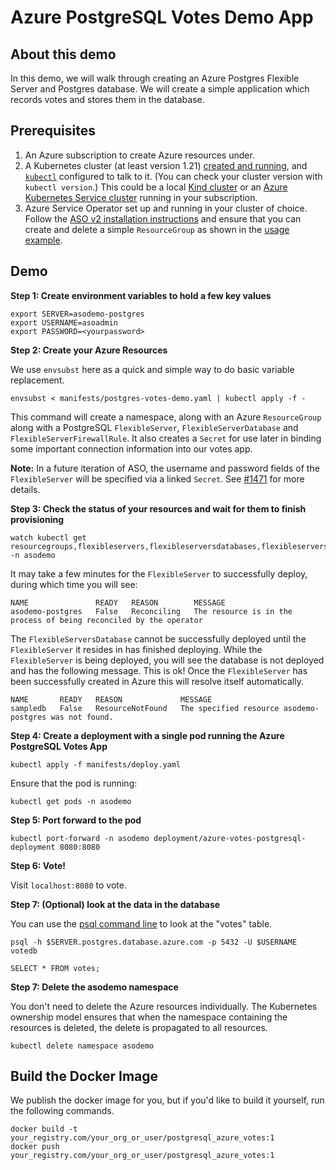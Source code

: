 # Azure PostgreSQL Votes Demo App

## About this demo
In this demo, we will walk through creating an Azure Postgres Flexible Server and Postgres database. We will create a simple
application which records votes and stores them in the database.

## Prerequisites

1. An Azure subscription to create Azure resources under.
2. A Kubernetes cluster (at least version 1.21) [created and running](https://kubernetes.io/docs/tutorials/kubernetes-basics/create-cluster/),
   and [`kubectl`](https://kubernetes.io/docs/tasks/tools/#kubectl) configured to talk to it. (You can check your cluster
   version with `kubectl version`.) This could be a local [Kind cluster](https://kind.sigs.k8s.io/docs/user/quick-start/)
   or an [Azure Kubernetes Service cluster](https://docs.microsoft.com/en-us/azure/aks/tutorial-kubernetes-deploy-cluster)
   running in your subscription.
3. Azure Service Operator set up and running in your cluster of choice. 
   Follow the [ASO v2 installation instructions](https://github.com/Azure/azure-service-operator/blob/master/v2/README.md#installation) and 
   ensure that you can create and delete a simple `ResourceGroup` as shown in the 
   [usage example](https://github.com/Azure/azure-service-operator/blob/master/v2/README.md#usage).

## Demo

**Step 1: Create environment variables to hold a few key values**
```shell
export SERVER=asodemo-postgres
export USERNAME=asoadmin
export PASSWORD=<yourpassword>
```

**Step 2: Create your Azure Resources**

We use `envsubst` here as a quick and simple way to do basic variable replacement.

```shell
envsubst < manifests/postgres-votes-demo.yaml | kubectl apply -f -
```

This command will create a namespace, along with an Azure `ResourceGroup` along with a PostgreSQL `FlexibleServer`, `FlexibleServerDatabase` and `FlexibleServerFirewallRule`.
It also creates a `Secret` for use later in binding some important connection information into our votes app.

**Note:** In a future iteration of ASO, the username and password fields of the `FlexibleServer` will be specified via a linked `Secret`. See [#1471](https://github.com/Azure/azure-service-operator/issues/1471) for more details.

**Step 3: Check the status of your resources and wait for them to finish provisioning**
```shell
watch kubectl get resourcegroups,flexibleservers,flexibleserversdatabases,flexibleserversfirewallrules -n asodemo
```

It may take a few minutes for the `FlexibleServer` to successfully deploy, during which time you will see:
```shell
NAME               READY   REASON        MESSAGE
asodemo-postgres   False   Reconciling   The resource is in the process of being reconciled by the operator
```

The `FlexibleServersDatabase` cannot be successfully deployed until the `FlexibleServer` it resides in has finished deploying. 
While the `FlexibleServer` is being deployed, you will see the database is not deployed and has the following message. 
This is ok! Once the `FlexibleServer` has been successfully created in Azure this will resolve itself automatically.

```shell
NAME       READY   REASON             MESSAGE
sampledb   False   ResourceNotFound   The specified resource asodemo-postgres was not found.
```

**Step 4: Create a deployment with a single pod running the Azure PostgreSQL Votes App**

```shell
kubectl apply -f manifests/deploy.yaml
```

Ensure that the pod is running:
```shell
kubectl get pods -n asodemo
```

**Step 5: Port forward to the pod**

```shell
kubectl port-forward -n asodemo deployment/azure-votes-postgresql-deployment 8080:8080
```

**Step 6: Vote!**

Visit `localhost:8080` to vote.

**Step 7: (Optional) look at the data in the database**

You can use the [psql command line](https://www.postgresql.org/docs/current/app-psql.html) to look at the "votes" table.
```shell
psql -h $SERVER.postgres.database.azure.com -p 5432 -U $USERNAME votedb

SELECT * FROM votes;
```

**Step 7: Delete the asodemo namespace**

You don't need to delete the Azure resources individually. The Kubernetes ownership model ensures that when the namespace containing the resources is deleted, the delete is propagated to all resources.

```shell
kubectl delete namespace asodemo
```

## Build the Docker Image
We publish the docker image for you, but if you'd like to build it yourself, run the following commands.

```
docker build -t your_registry.com/your_org_or_user/postgresql_azure_votes:1
docker push your_registry.com/your_org_or_user/postgresql_azure_votes:1
```
